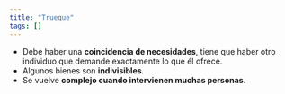 ```yaml
---
title: "Trueque"
tags: []
---
```

- Debe haber una **coincidencia de necesidades**, tiene que haber otro individuo que demande exactamente lo que él ofrece.
- Algunos bienes son **indivisibles**.
- Se vuelve **complejo cuando intervienen muchas personas**.